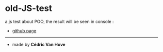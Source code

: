 # old-JS-test

a js test about POO, the result will be seen in console :  
- [github page](https://cevaho.github.io/old-JS-test/)


------

- made by __Cédric Van Hove__
